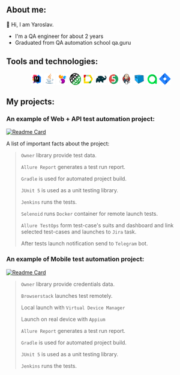 ## About me:

👋 Hi, I am Yaroslav.

- I'm a QA engineer for about 2 years
- Graduated from QA automation school qa.guru


## Tools and technologies:

<p align="center">
<img width="6%" title="IntelliJ IDEA" src="images/logo/Intelij_IDEA.svg">
<img width="6%" title="Java" src="images/logo/Java.svg">
<img width="6%" title="Selenide" src="images/logo/Selenide.svg">
<img width="6%" title="Rest Assured" src="images/logo/RestAssured.png">
<img width="6%" title="Allure Report" src="images/logo/Allure_Report.svg">
<img width="6%" title="Gradle" src="images/logo/Gradle.svg">
<img width="6%" title="JUnit5" src="images/logo/JUnit5.svg">
<img width="6%" title="Jenkins" src="images/logo/Jenkins.svg">
<img width="6%" title="Selenoid" src="images/logo/Selenoid.svg">
<img width="6%" title="Allure TestOps" src="images/logo/Allure_TO.svg">
<img width="6%" title="Jira" src="images/logo/jira-seeklogo.com.svg">
</p>

## My projects:

### An example of Web + API test automation project:
[![Readme Card](https://github-readme-stats.vercel.app/api/pin/?username=Newmmen&repo=demowebshopApiUI)](https://github.com/Newmmen/demowebshopApiUI)

A list of important facts about the project:

> <code>Owner</code> library provide test data.
>
> <code>Allure Report</code> generates a test run report.
> 
> <code>Gradle</code> is used for automated project build.
>
> <code>JUnit 5</code> is used as a unit testing library.
>
> <code>Jenkins</code> runs the tests.
>
> <code>Selenoid</code> runs <code>Docker</code> container for remote launch tests.
>
> <code>Allure TestOps</code> form test-case's suits and dashboard and link selected test-cases and launches to <code>Jira</code> task.
>  
> After tests launch notification send to <code>Telegram</code> bot.



### An example of Mobile test automation project:
[![Readme Card](https://github-readme-stats.vercel.app/api/pin/?username=Newmmen&repo=MobileWiki)](https://github.com/Newmmen/MobileWiki)

> <code>Owner</code> library provide credentials data.
> 
> <code>Browserstack</code> launches  test remotely.
>
> Local launch with <code>Virtual Device Manager</code>
>
> Launch on real device with <code>Appium</code>
>
> <code>Allure Report</code> generates a test run report.
> 
> <code>Gradle</code> is used for automated project build.
>
> <code>JUnit 5</code> is used as a unit testing library.
>
> <code>Jenkins</code> runs the tests.
